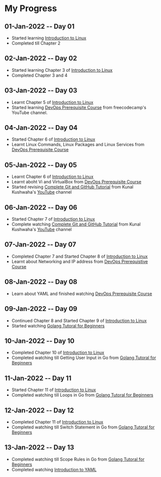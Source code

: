# My Progress

## 01-Jan-2022 -- Day 01
* Started learning [Introduction to Linux](https://www.edx.org/course/introduction-to-linux)
* Completed till Chapter 2

## 02-Jan-2022 -- Day 02
* Started learning Chapter 3 of [Introduction to Linux](https://www.edx.org/course/introduction-to-linux)
* Completed Chapter 3 and 4

## 03-Jan-2022 -- Day 03
* Learnt Chapter 5 of [Introduction to Linux](https://www.edx.org/course/introduction-to-linux)
* Started learning [DevOps Prerequisite Course](https://www.youtube.com/watch?v=Wvf0mBNGjXY) from freecodecamp's YouTube channel.

## 04-Jan-2022 -- Day 04
* Started Chapter 6 of [Introduction to Linux](https://www.edx.org/course/introduction-to-linux)
* Learnt Linux Commands, Linux Packages and Linux Services from [DevOps Prerequisite Course](https://www.youtube.com/watch?v=Wvf0mBNGjXY)

## 05-Jan-2022 -- Day 05
* Learnt Chapter 6 of [Introduction to Linux](https://www.edx.org/course/introduction-to-linux)
* Learnt aboht Vi and VirtualBox from [DevOps Prerequisite Course](https://www.youtube.com/watch?v=Wvf0mBNGjXY)
* Started revising [Complete Git and GitHub Tutorial](https://www.youtube.com/watch?v=apGV9Kg7ics) from Kunal Kushwaha's [YouTube](https://www.youtube.com/channel/UCBGOUQHNNtNGcGzVq5rIXjw) channel

## 06-Jan-2022 -- Day 06
* Started Chapter 7 of [Introduction to Linux](https://www.edx.org/course/introduction-to-linux)
* Complete watching [Complete Git and GitHub Tutorial](https://www.youtube.com/watch?v=apGV9Kg7ics) from Kunal Kushwaha's [YouTube](https://www.youtube.com/channel/UCBGOUQHNNtNGcGzVq5rIXjw) channel

## 07-Jan-2022 -- Day 07
* Completed Chapter 7 and Started Chapter 8 of [Introduction to Linux](https://www.edx.org/course/introduction-to-linux)
* Learnt about Networking and IP address from [DevOps Prerequistive Course](https://www.youtube.com/watch?v=Wvf0mBNGjXY)

## 08-Jan-2022 -- Day 08
* Learn about YAML and finished watching [DevOps Prerequisite Course](https://www.youtube.com/watch?v=Wvf0mBNGjXY)

## 09-Jan-2022 -- Day 09
* Continued Chapter 8 and Started Chapter 9 of [Introduction to Linux](https://www.edx.org/course/introduction-to-linux)
* Started watching [Golang Tutoral for Beginners](https://www.youtube.com/watch?v=yyUHQIec83I)


## 10-Jan-2022 -- Day 10
* Completed Chapter 10 of [Introduction to Linux](https://www.edx.org/course/introduction-to-linux)
* Completed watching till Getting User Input in Go from [Golang Tutoral for Beginners](https://www.youtube.com/watch?v=yyUHQIec83I)

## 11-Jan-2022 -- Day 11
* Started Chapter 11 of [Introduction to Linux](https://www.edx.org/course/introduction-to-linux)
* Completed watching till Loops in Go from [Golang Tutoral for Beginners](https://www.youtube.com/watch?v=yyUHQIec83I)

## 12-Jan-2022 -- Day 12
* Completed Chapter 11 of [Introduction to Linux](https://www.edx.org/course/introduction-to-linux)
* Completed watching till Switch Statement in Go from [Golang Tutoral for Beginners](https://www.youtube.com/watch?v=yyUHQIec83I)

## 13-Jan-2022 -- Day 13
* Completed watching till Scope Rules in Go from [Golang Tutoral for Beginners](https://www.youtube.com/watch?v=yyUHQIec83I)
* Completed watching [Introduction to YAML](https://www.youtube.com/watch?v=1uFVr15xDGg)
